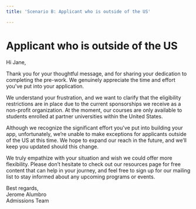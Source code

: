```yaml
---
title: 'Scenario B: Applicant who is outside of the US'

---
```


# Applicant who is outside of the US

Hi Jane,

Thank you for your thoughtful message, and for sharing your dedication to completing the pre-work. We genuinely appreciate the time and effort you've put into your application.

We understand your frustration, and we want to clarify that the eligibility restrictions are in place due to the current sponsorships we receive as a non-profit organization. At the moment, our courses are only available to students enrolled at partner universities within the United States.

Although we recognize the significant effort you've put into building your app, unfortunately, we’re unable to make exceptions for applicants outside of the US at this time. We hope to expand our reach in the future, and we’ll keep you updated should this change.

We truly empathize with your situation and wish we could offer more flexibility. Please don’t hesitate to check out our resources page for free content that can help in your journey, and feel free to sign up for our mailing list to stay informed about any upcoming programs or events.

Best regards,  
Jerome Alumbro  
Admissions Team  
